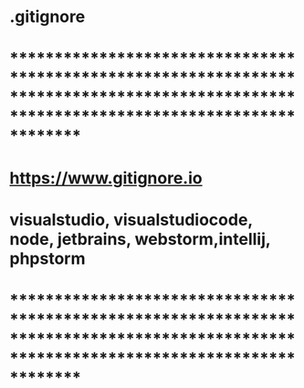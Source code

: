#  .gitignore

# ****************************************************************************************************************************************
# https://www.gitignore.io
# visualstudio, visualstudiocode, node, jetbrains, webstorm,intellij, phpstorm
# ****************************************************************************************************************************************
